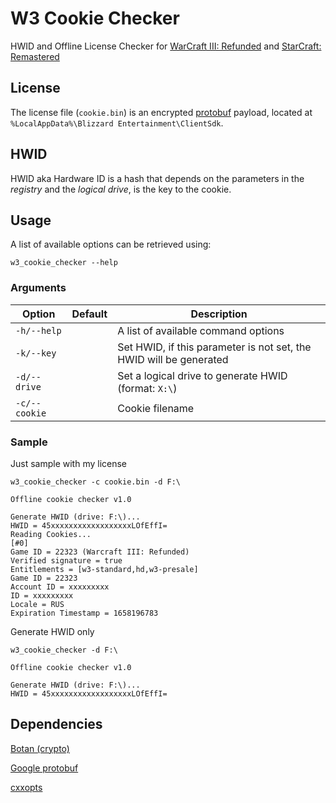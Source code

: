 # W3 Cookie Checker
HWID and Offline License Checker for [WarCraft III: Refunded](https://eu.shop.battle.net/en-us/family/warcraft-iii) and [StarCraft: Remastered](https://eu.shop.battle.net/en-us/family/starcraft-remastered)

## License

The license file (`cookie.bin`) is an encrypted [protobuf](https://github.com/protocolbuffers/protobuf) payload, located at `%LocalAppData%\Blizzard Entertainment\ClientSdk`.

## HWID

HWID aka Hardware ID is a hash that depends on the parameters in the *registry* and the *logical drive*, is the key to the cookie.

## Usage

A list of available options can be retrieved using:

```shell
w3_cookie_checker --help
```

### Arguments

| Option        | Default | Description                                                  |
| ------------- | ------- | ------------------------------------------------------------ |
| `-h/--help`   |         | A list of available command options                          |
| `-k/--key`    |         | Set HWID, if this parameter is not set, the HWID will be generated |
| `-d/--drive`  |         | Set a logical drive to generate HWID (format: `X:\`)         |
| `-c/--cookie` |         | Cookie filename                                              |

### Sample

Just sample with my license

```shell
w3_cookie_checker -c cookie.bin -d F:\

Offline cookie checker v1.0

Generate HWID (drive: F:\)...
HWID = 45xxxxxxxxxxxxxxxxxxLOfEffI=
Reading Cookies...
[#0]
Game ID = 22323 (Warcraft III: Refunded)
Verified signature = true
Entitlements = [w3-standard,hd,w3-presale]
Game ID = 22323
Account ID = xxxxxxxxx
ID = xxxxxxxxx
Locale = RUS
Expiration Timestamp = 1658196783
```

Generate HWID only

```shell
w3_cookie_checker -d F:\

Offline cookie checker v1.0

Generate HWID (drive: F:\)...
HWID = 45xxxxxxxxxxxxxxxxxxLOfEffI=
```

## Dependencies

[Botan (crypto)](https://github.com/randombit/botan)

[Google protobuf](https://github.com/protocolbuffers/protobuf)

[cxxopts](https://github.com/jarro2783/cxxopts)

